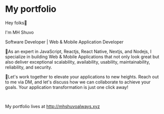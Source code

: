 # My portfolio

Hey folks👋

I'm MH Shuvo

Software Developer | Web & Mobile Application Developer

🚀As an expert in JavaScript, Reactjs, React Native, Nextjs, and Nodejs, I specialize in building Web & Mobile Applications that not only look great but also deliver exceptional scalability, availability, usability, maintainability, reliability, and security.

🎯Let's work together to elevate your applications to new heights. Reach out to me via DM, and let's discuss how we can collaborate to achieve your goals. Your application transformation is just one click away!

<br/>

My portfolio lives at http://mhshuvoalways.xyz